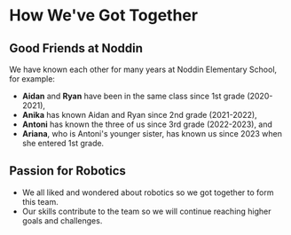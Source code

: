 # How We've Got Together

## Good Friends at Noddin
We have known each other for many years at Noddin Elementary School, for example:
* **Aidan** and **Ryan** have been in the same class since 1st grade (2020-2021), 
* **Anika** has known Aidan and Ryan since 2nd grade (2021-2022),
* **Antoni** has known the three of us since 3rd grade (2022-2023), and
* **Ariana**, who is Antoni's younger sister, has known us since 2023 when she entered 1st grade.

## Passion for Robotics

* We all liked and wondered about robotics so we got together to form this team.   
* Our skills contribute to the team so we will continue reaching higher goals and challenges. 

